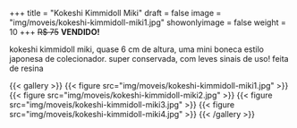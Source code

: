 +++
title = "Kokeshi Kimmidoll Miki"
draft = false
image = "img/moveis/kokeshi-kimmidoll-miki1.jpg"
showonlyimage = false
weight = 10
+++
<span class="sold">~~R$ 75~~</span> **VENDIDO!**

<!--more-->

kokeshi kimmidoll miki, quase 6 cm de altura, uma mini boneca estilo japonesa de colecionador. super conservada, com leves sinais de uso! feita de resina

{{< gallery >}}
{{< figure src="img/moveis/kokeshi-kimmidoll-miki1.jpg" >}}
{{< figure src="img/moveis/kokeshi-kimmidoll-miki2.jpg" >}}
{{< figure src="img/moveis/kokeshi-kimmidoll-miki3.jpg" >}}
{{< figure src="img/moveis/kokeshi-kimmidoll-miki4.jpg" >}}
{{< /gallery >}}